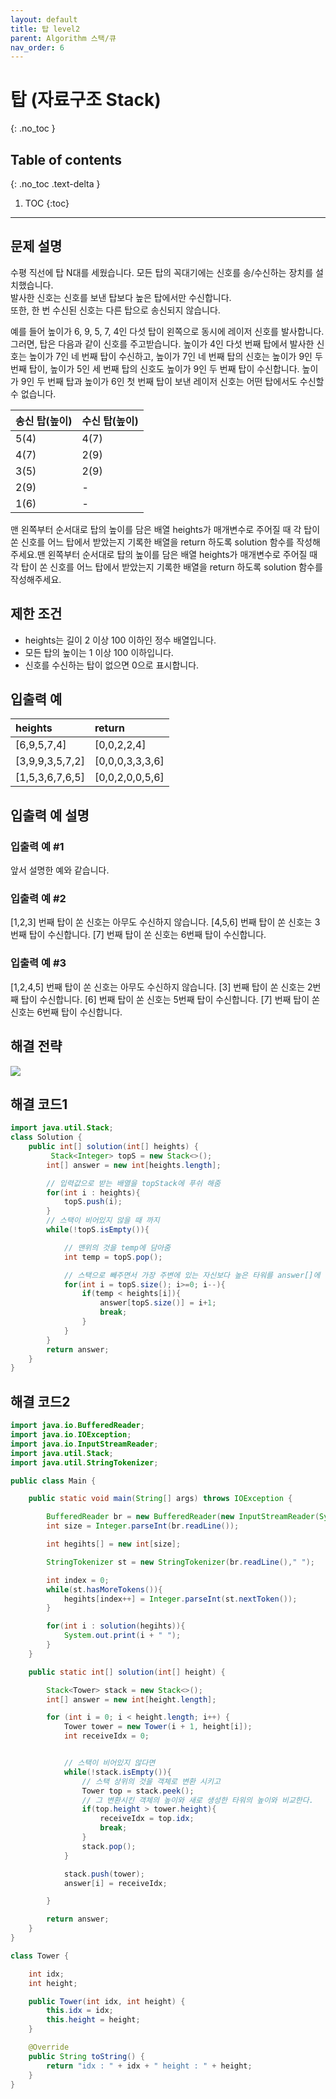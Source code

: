 ```yaml
---
layout: default
title: 탑 level2
parent: Algorithm 스택/큐
nav_order: 6
---
```


# 탑 (자료구조 Stack)
{: .no_toc }

## Table of contents
{: .no_toc .text-delta }

1. TOC
{:toc}

---

## 문제 설명

수평 직선에 탑 N대를 세웠습니다. 모든 탑의 꼭대기에는 신호를 송/수신하는 장치를 설치했습니다.  
발사한 신호는 신호를 보낸 탑보다 높은 탑에서만 수신합니다.  
또한, 한 번 수신된 신호는 다른 탑으로 송신되지 않습니다.  

예를 들어 높이가 6, 9, 5, 7, 4인 다섯 탑이 왼쪽으로 동시에 레이저 신호를 발사합니다.  
그러면, 탑은 다음과 같이 신호를 주고받습니다. 높이가 4인 다섯 번째 탑에서 발사한 신호는 높이가 7인 네 번째 탑이 수신하고, 높이가 7인 네 번째 탑의 신호는 높이가 9인 두 번째 탑이, 높이가 5인 세 번째 탑의 신호도 높이가 9인 두 번째 탑이 수신합니다. 높이가 9인 두 번째 탑과 높이가 6인 첫 번째 탑이 보낸 레이저 신호는 어떤 탑에서도 수신할 수 없습니다.


| 송신 탑(높이)   | 수신 탑(높이)        | 
|:-------------|:------------------|
| 5(4)         | 4(7)              |
| 4(7)         | 2(9)              |
| 3(5)         | 2(9)              |
| 2(9)         | -                 |
| 1(6)         | -                 |


맨 왼쪽부터 순서대로 탑의 높이를 담은 배열 heights가 매개변수로 주어질 때 각 탑이 쏜 신호를 어느 탑에서 받았는지 기록한 배열을 return 하도록 solution 함수를 작성해주세요.맨 왼쪽부터 순서대로 탑의 높이를 담은 배열 heights가 매개변수로 주어질 때 각 탑이 쏜 신호를 어느 탑에서 받았는지 기록한 배열을 return 하도록 solution 함수를 작성해주세요.


## 제한 조건

- heights는 길이 2 이상 100 이하인 정수 배열입니다.
- 모든 탑의 높이는 1 이상 100 이하입니다.
- 신호를 수신하는 탑이 없으면 0으로 표시합니다.


## 입출력 예

| heights          | return            | 
|:-----------------|:------------------|
| [6,9,5,7,4]      | [0,0,2,2,4]       |
| [3,9,9,3,5,7,2]  | [0,0,0,3,3,3,6]   |
| [1,5,3,6,7,6,5]  | [0,0,2,0,0,5,6]   |

## 입출력 예 설명

### 입출력 예 #1

앞서 설명한 예와 같습니다.

### 입출력 예 #2

[1,2,3] 번째 탑이 쏜 신호는 아무도 수신하지 않습니다.
[4,5,6] 번째 탑이 쏜 신호는 3번째 탑이 수신합니다.
[7] 번째 탑이 쏜 신호는 6번째 탑이 수신합니다.

### 입출력 예 #3

[1,2,4,5] 번째 탑이 쏜 신호는 아무도 수신하지 않습니다.
[3] 번째 탑이 쏜 신호는 2번째 탑이 수신합니다.
[6] 번째 탑이 쏜 신호는 5번째 탑이 수신합니다.
[7] 번째 탑이 쏜 신호는 6번째 탑이 수신합니다.

## 해결 전략

![](/assets/images/algorithm/top.jpeg)


## 해결 코드1
```java
import java.util.Stack;
class Solution {
    public int[] solution(int[] heights) {
         Stack<Integer> topS = new Stack<>();
        int[] answer = new int[heights.length];

        // 입력값으로 받는 배열을 topStack에 푸쉬 해줌
        for(int i : heights){
            topS.push(i);
        }
        // 스택이 비어있지 않을 때 까지
        while(!topS.isEmpty()){

            // 맨위의 것을 temp에 담아줌
            int temp = topS.pop();

            // 스택으로 빼주면서 가장 주변에 있는 자신보다 높은 타워를 answer[]에 삽입
            for(int i = topS.size(); i>=0; i--){
                if(temp < heights[i]){
                    answer[topS.size()] = i+1;
                    break;
                }
            }
        }
        return answer;
    }
}
```

## 해결 코드2
```java
import java.io.BufferedReader;
import java.io.IOException;
import java.io.InputStreamReader;
import java.util.Stack;
import java.util.StringTokenizer;

public class Main {

    public static void main(String[] args) throws IOException {

        BufferedReader br = new BufferedReader(new InputStreamReader(System.in));
        int size = Integer.parseInt(br.readLine());

        int hegihts[] = new int[size];

        StringTokenizer st = new StringTokenizer(br.readLine()," ");

        int index = 0;
        while(st.hasMoreTokens()){
            hegihts[index++] = Integer.parseInt(st.nextToken());
        }

        for(int i : solution(hegihts)){
            System.out.print(i + " ");
        }
    }

    public static int[] solution(int[] height) {

        Stack<Tower> stack = new Stack<>();
        int[] answer = new int[height.length];

        for (int i = 0; i < height.length; i++) {
            Tower tower = new Tower(i + 1, height[i]);
            int receiveIdx = 0;


            // 스택이 비어있지 않다면
            while(!stack.isEmpty()){
                // 스택 상위의 것을 객체로 변환 시키고
                Tower top = stack.peek();
                // 그 변환시킨 객체의 높이와 새로 생성한 타워의 높이와 비교한다.
                if(top.height > tower.height){
                    receiveIdx = top.idx;
                    break;
                }
                stack.pop();
            }

            stack.push(tower);
            answer[i] = receiveIdx;

        }

        return answer;
    }
}

class Tower {

    int idx;
    int height;

    public Tower(int idx, int height) {
        this.idx = idx;
        this.height = height;
    }

    @Override
    public String toString() {
        return "idx : " + idx + " height : " + height;
    }
}
```
